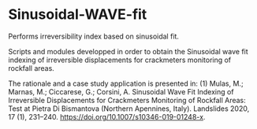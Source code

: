 # Sinusoidal-WAVE-fit
Performs irreversibility index based on sinusoidal fit.

Scripts and modules developped in order to obtain the Sinusoidal wave fit indexing of irreversible displacements for crackmeters monitoring of rockfall areas.

The rationale and a case study application is presented in: (1) Mulas, M.; Marnas, M.; Ciccarese, G.; Corsini, A. Sinusoidal Wave Fit Indexing of Irreversible Displacements for Crackmeters Monitoring of Rockfall Areas: Test at Pietra Di Bismantova (Northern Apennines, Italy). Landslides 2020, 17 (1), 231–240. https://doi.org/10.1007/s10346-019-01248-x.
